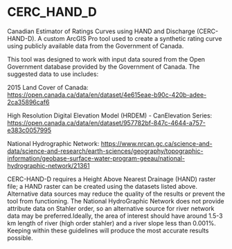 # CERC_HAND_D
Canadian Estimator of Ratings Curves using HAND and Discharge (CERC-HAND-D). A custom ArcGIS Pro tool used to create a synthetic rating curve using publicly available data from the  Government of Canada.

This tool was designed to work with input data soured from the Open Government database provided by the Government of Canada. The suggested data to use includes:

2015 Land Cover of Canada: https://open.canada.ca/data/en/dataset/4e615eae-b90c-420b-adee-2ca35896caf6

High Resolution Digital Elevation Model (HRDEM) - CanElevation Series: https://open.canada.ca/data/en/dataset/957782bf-847c-4644-a757-e383c0057995

National Hydrographic Network: https://www.nrcan.gc.ca/science-and-data/science-and-research/earth-sciences/geography/topographic-information/geobase-surface-water-program-geeau/national-hydrographic-network/21361

CERC-HAND-D requires a Height Above Nearest Drainage (HAND) raster file; a HAND raster can be created using the datasets listed above. Alternative data sources may reduce the quality of the results or prevent the tool from functioning. The National HydroGraphic Network does not provide attribute data on Stahler order, so an alternative source for river network data may be preferred.Ideally, the area of interest should have around 1.5-3 km length of river (high order stahler) and a river 
slope less than 0.001%. Keeping within these guidelines will produce the most accurate results possible. 
